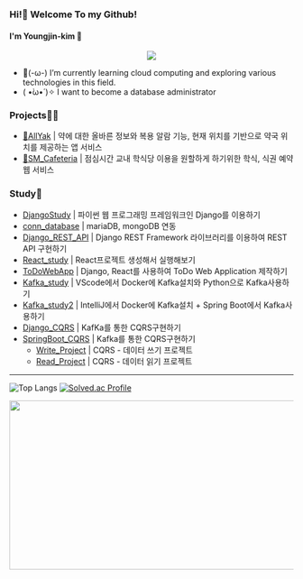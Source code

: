 ### Hi!👋 Welcome To my Github!
#### I'm Youngjin-kim 🐰

<div align= "center">
    <img src="https://capsule-render.vercel.app/api?type=waving&color=ffe5f9&height=180&text=youngjini%20Github&animation=&fontColor=ffffff&fontSize=40" />
</div>

- 🚬(-ω-) I’m currently learning cloud computing and exploring various technologies in this field.
-  ( •̀ω•́ )✧ I want to become a database administrator


### Projects🤼‍♀
- [💊AllYak](https://github.com/soo5o/Allyak) | 약에 대한 올바른 정보와 복용 알람 기능, 현재 위치를 기반으로 약국 위치를 제공하는 앱 서비스
- [🍴SM_Cafeteria](https://github.com/king0jin/SM_Cafeteria) | 점심시간 교내 학식당 이용을 원할하게 하기위한 학식, 식권 예약 웹 서비스


### Study🐣
- [DjangoStudy](https://github.com/king0jin/DjangoStudy) | 파이썬 웹 프로그래밍 프레임워크인 Django를 이용하기
- [conn_database](https://github.com/king0jin/conn_Database) | mariaDB, mongoDB 연동
- [Django_REST_API](https://github.com/king0jin/Django_REST_API/blob/main/README.md) | Django REST Framework 라이브러리를 이용하여 REST API 구현하기
- [React_study](https://github.com/king0jin/React_study) | React프로젝트 생성해서 실행해보기
- [ToDoWebApp](https://github.com/king0jin/ToDoWebApp/blob/main/README.md) | Django, React를 사용하여 ToDo Web Application 제작하기
- [Kafka_study](https://github.com/king0jin/Kafka_study) | VScode에서 Docker에 Kafka설치와 Python으로 Kafka사용하기
- [Kafka_study2](https://github.com/king0jin/Kafka_study2) | IntelliJ에서 Docker에 Kafka설치 + Spring Boot에서 Kafka사용하기
- [Django_CQRS](https://github.com/king0jin/CQRS) | KafKa를 통한 CQRS구현하기
- [SpringBoot_CQRS](https://github.com/king0jin/CQRS_SpringBoot) | Kafka를 통한 CQRS구현하기
  + [Write_Project](https://github.com/king0jin/SpringBoot_write_CQRS) | CQRS - 데이터 쓰기 프로젝트
  + [Read_Project](https://github.com/king0jin/SpringBoot_read_CQRS) | CQRS - 데이터 읽기 프로젝트

---
![Top Langs](https://github-readme-stats.vercel.app/api/top-langs/?username=king0jin&layout=compact&theme=dracula) 
[![Solved.ac Profile](http://mazassumnida.wtf/api/generate_badge?boj=et0709)](https://solved.ac/et0709)


<a href="https://github.com/devxb/gitanimals">
<img
  src="https://render.gitanimals.org/farms/king0jin"
  width="600"
  height="300"
/>
</a>
